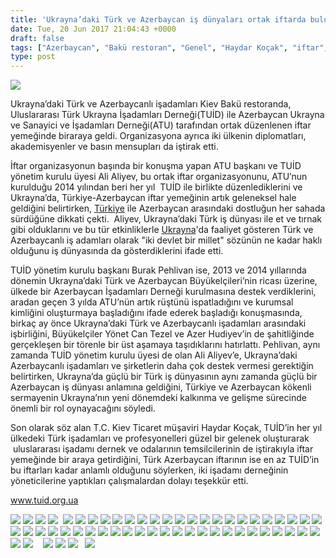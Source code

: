 ```yaml
---
title: 'Ukrayna’daki Türk ve Azerbaycan iş dünyaları ortak iftarda buluştu'
date: Tue, 20 Jun 2017 21:04:43 +0000
draft: false
tags: ["Azerbaycan", "Bakü restoran", "Genel", "Haydar Koçak", "iftar", "kiev iftar", "TUİD (Türk Ukrayna İşadamları Derneği)", "Ukrayna ramazan", "Ukrayna Türk İş Dünyası"]
type: post
---
```


![](https://burakpehlivan.org/wp-content/uploads/2017/06/0200.jpg)


Ukrayna’daki Türk ve Azerbaycanlı işadamları Kiev Bakü restoranda, Uluslararası Türk Ukrayna İşadamları Derneği(TUİD) ile Azerbaycan Ukrayna ve Sanayici ve İşadamları Derneği(ATU) tarafından ortak düzenlenen iftar yemeğinde biraraya geldi. Organizasyona ayrıca iki ülkenin diplomatları, akademisyenler ve basın mensupları da iştirak etti.

İftar organizasyonun başında bir konuşma yapan ATU başkanı ve TUİD yönetim kurulu üyesi Ali Aliyev, bu ortak iftar organizasyonunu, ATU’nun kurulduğu 2014 yılından beri her yıl  TUİD ile birlikte düzenlediklerini ve Ukrayna’da, Türkiye-Azerbaycan iftar yemeğinin artık geleneksel hale geldiğini belirtirken, [Türkiye](https://www.sondakika.com/turkiye/) ile Azerbaycan arasındaki dostluğun her sahada sürdüğüne dikkati çekti.  Aliyev, Ukrayna’daki Türk iş dünyası ile et ve tırnak gibi olduklarını ve bu tür etkinliklerle [Ukrayna](https://www.sondakika.com/ukrayna/)'da faaliyet gösteren Türk ve Azerbaycanlı iş adamları olarak "iki devlet bir millet" sözünün ne kadar haklı olduğunu iş dünyasında da gösterdiklerini ifade etti.

TUİD yönetim kurulu başkanı Burak Pehlivan ise, 2013 ve 2014 yıllarında dönemin Ukrayna’daki Türk ve Azerbaycan Büyükelçileri’nin ricası üzerine, ülkede bir Azerbaycan İşadamları Derneği kurulmasına destek verdiklerini, aradan geçen 3 yılda ATU’nün artık rüştünü ispatladığını ve kurumsal kimliğini oluşturmaya başladığını ifade ederek başladığı konuşmasında, birkaç ay önce Ukrayna’daki Türk ve Azerbaycanlı işadamları arasındaki işbirliğini, Büyükelçiler Yönet Can Tezel ve Azer Hudiyev’in de şahitliğinde gerçekleşen bir törenle bir üst aşamaya taşıdıklarını hatırlattı. Pehlivan, aynı zamanda TUİD yönetim kurulu üyesi de olan Ali Aliyev’e, Ukrayna’daki Azerbaycanlı işadamları ve şirketlerin daha çok destek vermesi gerektiğin belirtirken, Ukrayna’da güçlü bir Türk iş dünyasının aynı zamanda güçlü bir Azerbaycan iş dünyası anlamına geldiğini, Türkiye ve Azerbaycan kökenli sermayenin Ukrayna’nın yeni dönemdeki kalkınma ve gelişme sürecinde önemli bir rol oynayacağını söyledi.

Son olarak söz alan T.C. Kiev Ticaret müşaviri Haydar Koçak, TUİD’in her yıl ülkedeki Türk işadamları ve profesyonelleri güzel bir gelenek oluşturarak  uluslararası işadamı dernek ve odalarının temsilcilerinin de iştirakıyla iftar yemeğinde bir araya getirdiğini, Türk Azerbaycan iftarının ise en az TUİD’in bu iftarları kadar anlamlı olduğunu söylerken, iki işadamı derneğinin yöneticilerine yaptıkları çalışmalardan dolayı teşekkür etti.

www.tuid.org.ua


![](https://burakpehlivan.org/wp-content/uploads/2017/06/0296.jpg) ![](https://burakpehlivan.org/wp-content/uploads/2017/06/0284.jpg) ![](https://burakpehlivan.org/wp-content/uploads/2017/06/0277.jpg) ![](https://burakpehlivan.org/wp-content/uploads/2017/06/0267.jpg)  ![](https://burakpehlivan.org/wp-content/uploads/2017/06/0240.jpg) ![](https://burakpehlivan.org/wp-content/uploads/2017/06/0253.jpg) ![](https://burakpehlivan.org/wp-content/uploads/2017/06/0260.jpg) ![](https://burakpehlivan.org/wp-content/uploads/2017/06/0256.jpg) ![](https://burakpehlivan.org/wp-content/uploads/2017/06/0255.jpg) ![](https://burakpehlivan.org/wp-content/uploads/2017/06/0251.jpg) ![](https://burakpehlivan.org/wp-content/uploads/2017/06/0234.jpg) ![](https://burakpehlivan.org/wp-content/uploads/2017/06/0214.jpg) ![](https://burakpehlivan.org/wp-content/uploads/2017/06/0193.jpg) ![](https://burakpehlivan.org/wp-content/uploads/2017/06/0191.jpg) ![](https://burakpehlivan.org/wp-content/uploads/2017/06/0177.jpg) ![](https://burakpehlivan.org/wp-content/uploads/2017/06/0170.jpg) ![](https://burakpehlivan.org/wp-content/uploads/2017/06/0161.jpg) ![](https://burakpehlivan.org/wp-content/uploads/2017/06/0160.jpg) ![](https://burakpehlivan.org/wp-content/uploads/2017/06/0156.jpg) ![](https://burakpehlivan.org/wp-content/uploads/2017/06/0139.jpg) ![](https://burakpehlivan.org/wp-content/uploads/2017/06/0138.jpg) ![](https://burakpehlivan.org/wp-content/uploads/2017/06/0132.jpg) ![](https://burakpehlivan.org/wp-content/uploads/2017/06/0131.jpg) ![](https://burakpehlivan.org/wp-content/uploads/2017/06/0129.jpg) ![](https://burakpehlivan.org/wp-content/uploads/2017/06/0115.jpg) ![](https://burakpehlivan.org/wp-content/uploads/2017/06/0114.jpg) ![](https://burakpehlivan.org/wp-content/uploads/2017/06/0113.jpg) ![](https://burakpehlivan.org/wp-content/uploads/2017/06/0111.jpg) ![](https://burakpehlivan.org/wp-content/uploads/2017/06/0100.jpg) ![](https://burakpehlivan.org/wp-content/uploads/2017/06/0096.jpg) ![](https://burakpehlivan.org/wp-content/uploads/2017/06/0095.jpg) ![](https://burakpehlivan.org/wp-content/uploads/2017/06/0093.jpg) ![](https://burakpehlivan.org/wp-content/uploads/2017/06/0087.jpg) ![](https://burakpehlivan.org/wp-content/uploads/2017/06/0083.jpg) ![](https://burakpehlivan.org/wp-content/uploads/2017/06/0081.jpg) ![](https://burakpehlivan.org/wp-content/uploads/2017/06/0080.jpg) ![](https://burakpehlivan.org/wp-content/uploads/2017/06/0078.jpg) ![](https://burakpehlivan.org/wp-content/uploads/2017/06/0074.jpg) ![](https://burakpehlivan.org/wp-content/uploads/2017/06/0073.jpg) ![](https://burakpehlivan.org/wp-content/uploads/2017/06/0066.jpg) ![](https://burakpehlivan.org/wp-content/uploads/2017/06/0063.jpg) ![](https://burakpehlivan.org/wp-content/uploads/2017/06/0061.jpg) ![](https://burakpehlivan.org/wp-content/uploads/2017/06/0055.jpg) ![](https://burakpehlivan.org/wp-content/uploads/2017/06/0052.jpg) ![](https://burakpehlivan.org/wp-content/uploads/2017/06/0050.jpg) ![](https://burakpehlivan.org/wp-content/uploads/2017/06/0042.jpg) ![](https://burakpehlivan.org/wp-content/uploads/2017/06/0036.jpg) ![](https://burakpehlivan.org/wp-content/uploads/2017/06/0034.jpg) ![](https://burakpehlivan.org/wp-content/uploads/2017/06/0033.jpg) ![](https://burakpehlivan.org/wp-content/uploads/2017/06/0030.jpg) ![](https://burakpehlivan.org/wp-content/uploads/2017/06/0025.jpg) ![](https://burakpehlivan.org/wp-content/uploads/2017/06/0020.jpg)    ![](https://burakpehlivan.org/wp-content/uploads/2017/06/0014.jpg) ![](https://burakpehlivan.org/wp-content/uploads/2017/06/0012.jpg) ![](https://burakpehlivan.org/wp-content/uploads/2017/06/0011.jpg)   ![](https://burakpehlivan.org/wp-content/uploads/2017/06/0006.jpg)